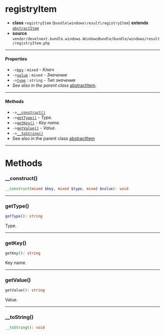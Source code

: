 # registryItem

- **class** `registryItem` (`bundle\windows\result\registryItem`) **extends** [`abstractItem`](classes/bundle/windows/result/abstractItem.md)
- **source** `vendor/develnext.bundle.windows.WindowsBundle/bundle/windows/result/registryItem.php`

---

#### Properties

- `->`[`key`](#prop-key) : `mixed` - _Ключ_
- `->`[`value`](#prop-value) : `mixed` - _Значение_
- `->`[`type`](#prop-type) : `string` - _Тип значения_
- *See also in the parent class* [abstractItem](classes/bundle/windows/result/abstractItem.md).

---

#### Methods

- `->`[`__construct()`](#method-__construct)
- `->`[`getType()`](#method-gettype) - _Type._
- `->`[`getKey()`](#method-getkey) - _Key name._
- `->`[`getValue()`](#method-getvalue) - _Value._
- `->`[`__toString()`](#method-__tostring)
- See also in the parent class [abstractItem](classes/bundle/windows/result/abstractItem.md)

---
# Methods

<a name="method-__construct"></a>

### __construct()
```php
__construct(mixed $key, mixed $type, mixed $value): void
```

---

<a name="method-gettype"></a>

### getType()
```php
getType(): string
```
Type.

---

<a name="method-getkey"></a>

### getKey()
```php
getKey(): string
```
Key name.

---

<a name="method-getvalue"></a>

### getValue()
```php
getValue(): string
```
Value.

---

<a name="method-__tostring"></a>

### __toString()
```php
__toString(): void
```